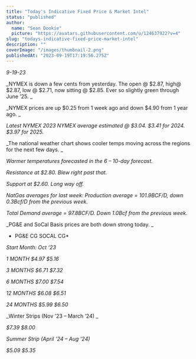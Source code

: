 ```yaml
---
title: "Today's Indicative Fixed Price & Market Intel"
status: "published"
author:
  name: "Sean Dookie"
  picture: "https://avatars.githubusercontent.com/u/124637922?v=4"
slug: "todays-indicative-fixed-price-market-intel"
description: ""
coverImage: "/images/thumbnail-2.png"
publishedAt: "2023-09-19T17:19:56.275Z"
---
```


_9-19-23_

_NYMEX is down a few cents from yesterday. The open @ $2.87, high@ $2.87, low @ $2.71, now sitting @ $2.85. Ever so slightly green through June ’25. _

_NYMEX prices are up $0.25 from 1 week ago and down $4.90 from 1 year ago. _

_Latest NYMEX 2023 NYMEX average estimated @ $3.04. $3.41 for 2024. $3.97 for 2025._

_The national weather chart shows cooler temps moving across the regions for the next few days. _

_Warmer temperatures forecasted in the 6 – 10-day forecast._

_Resistance at $2.80. Blew right past that._

_Support at $2.60. Long way off._

_NatGas averages for last week: Production average = 101.9BCF/D, down 0.3Bcf/D from the previous week._

_Total Demand average = 97.8BCF/D. Down 1.0Bcf from the previous week._

_PG&E and SoCal Basis prices are both down strong today. _

- PG&E CG SOCAL CG\*

<!-- -->

_Start Month: Oct ‘23_

_1 MONTH $4.97 $5.16_

_3 MONTHS $6.71 $7.32_

_6 MONTHS $7.00 $7.54_

_12 MONTHS $6.08 $6.51_

_24 MONTHS $5.99 $6.50_

_Winter Strips (Nov ’23 – March ‘24) _

_$7.39 $8.00_

_Summer Strip (April ’24 – Aug ‘24)_

_$5.09 $5.35_

